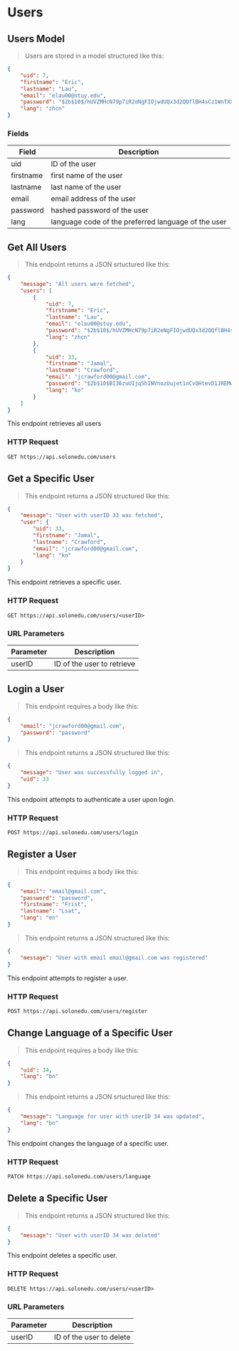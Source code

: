 # Users

## Users Model

> Users are stored in a model structured like this:

```json
{
    "uid": 7,
    "firstname": "Eric",
    "lastname": "Lau",
    "email": "elau00@stuy.edu",
    "password": "$2b$10$/hUVZMHcN79p7iR2eNgFIOjwdUQx3d2QQflBH4sCz1WnTXX.WnRZm",
    "lang": "zhcn"
}
```

### Fields

Field | Description
----- | -----------
uid | ID of the user
firstname | first name of the user
lastname | last name of the user
email | email address of the user
password | hashed password of the user
lang | language code of the preferred language of the user

## Get All Users

> This endpoint returns a JSON srtuctured like this:

```json
{
    "message": "All users were fetched",
    "users": [
        {
            "uid": 7,
            "firstname": "Eric",
            "lastname": "Lau",
            "email": "elau00@stuy.edu",
            "password": "$2b$10$/hUVZMHcN79p7iR2eNgFIOjwdUQx3d2QQflBH4sCz1WnTXX.WnRZm",
            "lang": "zhcn"
        },
        {
            "uid": 33,
            "firstname": "Jamal",
            "lastname": "Crawford",
            "email": "jcrawford00@gmail.com",
            "password": "$2b$10$BI36zuUIjqShINVnozUujet1nCvQHtevD1JREMw2IPWgN7WfgBYP.",
            "lang": "ko"
        }
    ]
}
```

This endpoint retrieves all users

### HTTP Request

`GET https://api.solonedu.com/users`

## Get a Specific User

> This endpoint returns a JSON structured like this:

```json
{
    "message": "User with userID 33 was fetched",
    "user": {
        "uid": 33,
        "firstname": "Jamal",
        "lastname": "Crawford",
        "email": "jcrawford00@gmail.com",
        "lang": "ko"
    }
}
```

This endpoint retrieves a specific user.

### HTTP Request

`GET https://api.solonedu.com/users/<userID>`

### URL Parameters

Parameter | Description
--------- | -----------
userID | ID of the user to retrieve

## Login a User

> This endpoint requires a body like this:

```json
{
	"email": "jcrawford00@gmail.com",
	"password": "password" 
}
```

> This endpoint returns a JSON structured like this:

```json
{
    "message": "User was successfully logged in",
    "uid": 33
}
```

This endpoint attempts to authenticate a user upon login.

### HTTP Request

`POST https://api.solonedu.com/users/login`

## Register a User

> This endpoint requires a body like this:

```json
{
	"email": "email@gmail.com",
	"password": "password",
	"firstname": "Frist",
	"lastname": "Lsat",
	"lang": "en"
}
```

> This endpoint returns a JSON structured like this:

```json
{
    "message": "User with email email@gmail.com was registered"
}
```

This endpoint attempts to register a user.

### HTTP Request

`POST https://api.solonedu.com/users/register`

## Change Language of a Specific User

> This endpoint requires a body like this:

```json
{
	"uid": 34,
	"lang": "bn"
}
```

> This endpoint returns a JSON srtuctured like this:

```json
{
    "message": "Language for user with userID 34 was updated",
    "lang": "bn"
}
```

This endpoint changes the language of a specific user.

### HTTP Request

`PATCH https://api.solonedu.com/users/language`

## Delete a Specific User

> This endpoint returns a JSON structured like this:

```json
{
    "message": "User with userID 34 was deleted"
}
```

This endpoint deletes a specific user.

### HTTP Request

`DELETE https://api.solonedu.com/users/<userID>`

### URL Parameters

Parameter | Description
--------- | -----------
userID | ID of the user to delete
